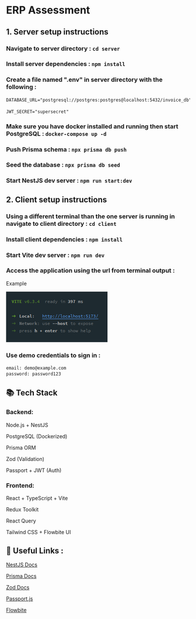 # ERP Assessment

## 1. Server setup instructions

### Navigate to server directory : ``cd server``
### Install server dependencies : ``npm install``
### Create a file named ".env" in server directory with the following :
    DATABASE_URL="postgresql://postgres:postgres@localhost:5432/invoice_db"

    JWT_SECRET="supersecret"

### Make sure you have docker installed and running then start PostgreSQL : ``docker-compose up -d``
### Push Prisma schema : ``npx prisma db push``
### Seed the database : ``npx prisma db seed``
### Start NestJS dev server : ``npm run start:dev``


## 2. Client setup instructions 

### Using a different terminal than the one server is running in navigate to client directory : ``cd client``
### Install client dependencies : ``npm install``
### Start Vite dev server : ``npm run dev``
### Access the application using the url from terminal output :
Example 

 ![img.png](img.png)
### Use demo credentials to sign in :
    email: demo@example.com
    password: password123

## 📚 Tech Stack
### Backend:

Node.js + NestJS

PostgreSQL (Dockerized)

Prisma ORM

Zod (Validation)

Passport + JWT (Auth)

### Frontend:

React + TypeScript + Vite

Redux Toolkit

React Query

Tailwind CSS + Flowbite UI
 
## 📖 Useful Links :
[NestJS Docs](https://nestjs.com/)

[Prisma Docs](https://www.prisma.io/docs)

[Zod Docs](https://zod.dev/)

[Passport.js](https://www.passportjs.org/)

[Flowbite](https://flowbite.com/)
